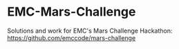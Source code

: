 # EMC-Mars-Challenge
Solutions and work for EMC's Mars Challenge Hackathon: https://github.com/emccode/mars-challenge
